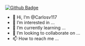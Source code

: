 [![Github Badge](https://img.shields.io/badge/-Github-000?style=flat-square&logo=Github&logoColor=white&link=https://github.com/Carlosv117)](https://github.com/Carlosv117)


- 👋 Hi, I’m @Carlosv117
- 👀 I’m interested in ...
- 🌱 I’m currently learning ...
- 💞️ I’m looking to collaborate on ...
- 📫 How to reach me ...

<!---
Carlosv117/Carlosv117 is a ✨ special ✨ repository because its `README.md` (this file) appears on your GitHub profile.
You can click the Preview link to take a look at your changes.
--->

